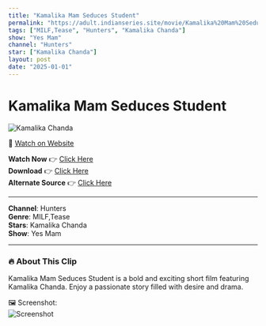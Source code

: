 ```yaml
---
title: "Kamalika Mam Seduces Student"
permalink: "https://adult.indianseries.site/movie/Kamalika%20Mam%20Seduces%20Student"
tags: ["MILF,Tease", "Hunters", "Kamalika Chanda"]
show: "Yes Mam"
channel: "Hunters"
star: ["Kamalika Chanda"]
layout: post
date: "2025-01-01"
---
```


# Kamalika Mam Seduces Student

![Kamalika Chanda](https://shorts.desisins.com/wp-content/uploads/2024/04/Kamalika-Chanda-Hunters-Yes-Mam-DesiSins.com_.jpg)

🔗 [Watch on Website](https://adult.indianseries.site/movie/Kamalika%20Mam%20Seduces%20Student)

**Watch Now** 👉 [Click Here](https://adult.indianseries.site/movie/Kamalika%20Mam%20Seduces%20Student)  
**Download** 👉 [Click Here](https://adult.indianseries.site/movie/Kamalika%20Mam%20Seduces%20Student)  
**Alternate Source** 👉 [Click Here](https://adult.indianseries.site/movie/Kamalika%20Mam%20Seduces%20Student)

---

**Channel**: Hunters  
**Genre**: MILF,Tease  
**Stars**: Kamalika Chanda  
**Show**: Yes Mam

---

### 🔥 About This Clip

Kamalika Mam Seduces Student is a bold and exciting short film featuring Kamalika Chanda. Enjoy a passionate story filled with desire and drama.
 
🖼️ Screenshot:  
![Screenshot](https://shorts.desisins.com/wp-content/uploads/2024/04/Kamalika-Chanda-Hunters-Yes-Mam-DesiSins.com_.jpg)
